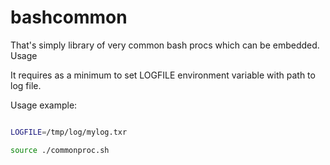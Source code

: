 # bashcommon

That's simply library of very common bash procs which can be embedded. Usage

It requires as a minimum to set LOGFILE environment variable with path to log file.

Usage example:
```bash

LOGFILE=/tmp/log/mylog.txr

source ./commonproc.sh
```
